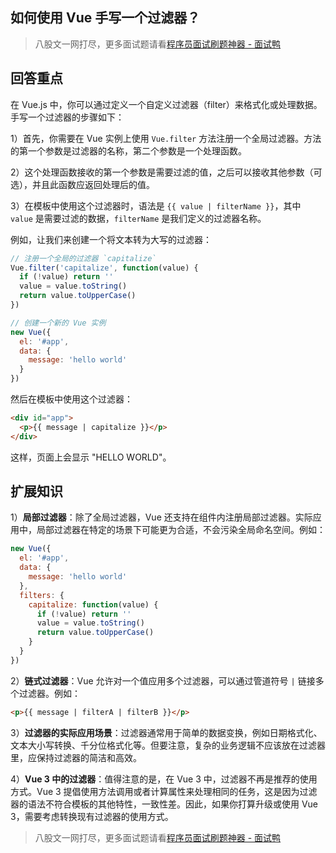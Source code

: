 ## 如何使用 Vue 手写一个过滤器？
> 八股文一网打尽，更多面试题请看[程序员面试刷题神器 - 面试鸭](https://www.mianshiya.com/)

## 回答重点
在 Vue.js 中，你可以通过定义一个自定义过滤器（filter）来格式化或处理数据。手写一个过滤器的步骤如下：

1）首先，你需要在 Vue 实例上使用 `Vue.filter` 方法注册一个全局过滤器。方法的第一个参数是过滤器的名称，第二个参数是一个处理函数。

2）这个处理函数接收的第一个参数是需要过滤的值，之后可以接收其他参数（可选），并且此函数应返回处理后的值。

3）在模板中使用这个过滤器时，语法是 `{{ value | filterName }}`，其中 `value` 是需要过滤的数据，`filterName` 是我们定义的过滤器名称。

例如，让我们来创建一个将文本转为大写的过滤器：

```javascript
// 注册一个全局的过滤器 `capitalize`
Vue.filter('capitalize', function(value) {
  if (!value) return ''
  value = value.toString()
  return value.toUpperCase()
})

// 创建一个新的 Vue 实例
new Vue({
  el: '#app',
  data: {
    message: 'hello world'
  }
})
```

然后在模板中使用这个过滤器：

```html
<div id="app">
  <p>{{ message | capitalize }}</p>
</div>
```

这样，页面上会显示 "HELLO WORLD"。

## 扩展知识
1）**局部过滤器**：除了全局过滤器，Vue 还支持在组件内注册局部过滤器。实际应用中，局部过滤器在特定的场景下可能更为合适，不会污染全局命名空间。例如：

```javascript
new Vue({
  el: '#app',
  data: {
    message: 'hello world'
  },
  filters: {
    capitalize: function(value) {
      if (!value) return ''
      value = value.toString()
      return value.toUpperCase()
    }
  }
})
```

2）**链式过滤器**：Vue 允许对一个值应用多个过滤器，可以通过管道符号 `|` 链接多个过滤器。例如：

```html
<p>{{ message | filterA | filterB }}</p>
```

3）**过滤器的实际应用场景**：过滤器通常用于简单的数据变换，例如日期格式化、文本大小写转换、千分位格式化等。但要注意，复杂的业务逻辑不应该放在过滤器里，应保持过滤器的简洁和高效。

4）**Vue 3 中的过滤器**：值得注意的是，在 Vue 3 中，过滤器不再是推荐的使用方式。Vue 3 提倡使用方法调用或者计算属性来处理相同的任务，这是因为过滤器的语法不符合模板的其他特性，一致性差。因此，如果你打算升级或使用 Vue 3，需要考虑转换现有过滤器的使用方式。




> 八股文一网打尽，更多面试题请看[程序员面试刷题神器 - 面试鸭](https://www.mianshiya.com/)